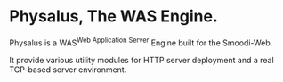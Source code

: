 # Physalus, The WAS Engine.

Physalus is a WAS<sup>Web Application Server</sup> Engine built for the Smoodi-Web.

It provide various utility modules for HTTP server deployment and a real TCP-based server environment.
